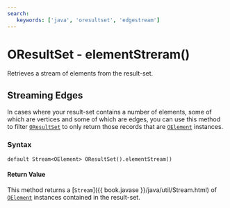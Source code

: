 ```yaml
---
search:
   keywords: ['java', 'oresultset', 'edgestream']
---
```


# OResultSet - elementStreram()

Retrieves a stream of elements from the result-set.

## Streaming Edges

In cases where your result-set contains a number of elements, some of which are vertices and some of which are edges, you can use this method to filter [`OResultSet`](../OResultSet.md) to only return those records that are [`OElement`](../OElement.md) instances.

### Syntax

```
default Stream<OElement> OResultSet().elementStream()
```

#### Return Value

This method returns a [`Stream`]({{ book.javase }}/java/util/Stream.html) of [`OElement`](../OElement.md) instances contained in the result-set.





